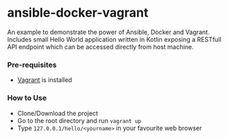# ansible-docker-vagrant

An example to demonstrate the power of Ansible, Docker and Vagrant.
Includes small Hello World application written in Kotlin exposing a RESTfull API endpoint which can be accessed directly from host machine.

### Pre-requisites

* [Vagrant](https://www.vagrantup.com/docs/installation/) is installed

### How to Use

* Clone/Download the project
* Go to the root directory and run `vagrant up`
* Type `127.0.0.1/hello/<yourname>` in your favourite web browser



